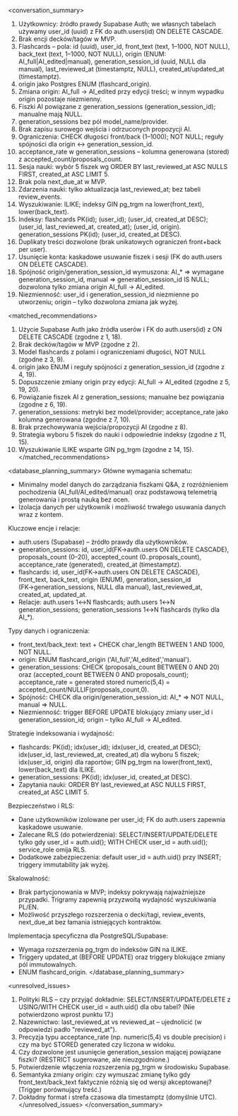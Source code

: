 <conversation_summary>
<decisions>
1. Użytkownicy: źródło prawdy Supabase Auth; we własnych tabelach używamy user_id (uuid) z FK do auth.users(id) ON DELETE CASCADE.
2. Brak encji decków/tagów w MVP.
3. Flashcards – pola: id (uuid), user_id, front_text (text, 1–1000, NOT NULL), back_text (text, 1–1000, NOT NULL), origin (ENUM: AI_full|AI_edited|manual), generation_session_id (uuid, NULL dla manual), last_reviewed_at (timestamptz, NULL), created_at/updated_at (timestamptz).
4. origin jako Postgres ENUM (flashcard_origin).
5. Zmiana origin: AI_full → AI_edited przy edycji treści; w innym wypadku origin pozostaje niezmienny.
6. Fiszki AI powiązane z generation_sessions (generation_session_id); manualne mają NULL.
7. generation_sessions bez pól model_name/provider.
8. Brak zapisu surowego wejścia i odrzuconych propozycji AI.
9. Ograniczenia: CHECK długości front/back (1–1000); NOT NULL; reguły spójności dla origin ↔ generation_session_id.
10. acceptance_rate w generation_sessions – kolumna generowana (stored) z accepted_count/proposals_count.
11. Sesja nauki: wybór 5 fiszek wg ORDER BY last_reviewed_at ASC NULLS FIRST, created_at ASC LIMIT 5.
12. Brak pola next_due_at w MVP.
13. Zdarzenia nauki: tylko aktualizacja last_reviewed_at; bez tabeli review_events.
14. Wyszukiwanie: ILIKE; indeksy GIN pg_trgm na lower(front_text), lower(back_text).
15. Indeksy: flashcards PK(id); (user_id); (user_id, created_at DESC); (user_id, last_reviewed_at, created_at); (user_id, origin). generation_sessions PK(id); (user_id, created_at DESC).
16. Duplikaty treści dozwolone (brak unikatowych ograniczeń front+back per user).
18. Usunięcie konta: kaskadowe usuwanie fiszek i sesji (FK do auth.users ON DELETE CASCADE).
19. Spójność origin/generation_session_id wymuszona: AI_* ⇒ wymagane generation_session_id, manual ⇒ generation_session_id IS NULL; dozwolona tylko zmiana origin AI_full → AI_edited.
20. Niezmienność: user_id i generation_session_id niezmienne po utworzeniu; origin – tylko dozwolona zmiana jak wyżej.
</decisions>

<matched_recommendations>
1. Użycie Supabase Auth jako źródła userów i FK do auth.users(id) z ON DELETE CASCADE (zgodne z 1, 18).
2. Brak decków/tagów w MVP (zgodne z 2).
3. Model flashcards z polami i ograniczeniami długości, NOT NULL (zgodne z 3, 9).
4. origin jako ENUM i reguły spójności z generation_session_id (zgodne z 4, 19).
5. Dopuszczenie zmiany origin przy edycji: AI_full → AI_edited (zgodne z 5, 19, 20).
6. Powiązanie fiszek AI z generation_sessions; manualne bez powiązania (zgodne z 6, 19).
7. generation_sessions: metryki bez model/provider; acceptance_rate jako kolumna generowana (zgodne z 7, 10).
8. Brak przechowywania wejścia/propozycji AI (zgodne z 8).
9. Strategia wyboru 5 fiszek do nauki i odpowiednie indeksy (zgodne z 11, 15).
10. Wyszukiwanie ILIKE wsparte GIN pg_trgm (zgodne z 14, 15).
</matched_recommendations>

<database_planning_summary>
Główne wymagania schematu:
- Minimalny model danych do zarządzania fiszkami Q&A, z rozróżnieniem pochodzenia (AI_full/AI_edited/manual) oraz podstawową telemetrią generowania i prostą nauką bez ocen.
- Izolacja danych per użytkownik i możliwość trwałego usuwania danych wraz z kontem.

Kluczowe encje i relacje:
- auth.users (Supabase) – źródło prawdy dla użytkowników.
- generation_sessions: id, user_id(FK→auth.users ON DELETE CASCADE), proposals_count (0–20), accepted_count (0..proposals_count), acceptance_rate (generated), created_at (timestamptz).
- flashcards: id, user_id(FK→auth.users ON DELETE CASCADE), front_text, back_text, origin (ENUM), generation_session_id (FK→generation_sessions, NULL dla manual), last_reviewed_at, created_at, updated_at.
- Relacje: auth.users 1↔N flashcards; auth.users 1↔N generation_sessions; generation_sessions 1↔N flashcards (tylko dla AI_*).

Typy danych i ograniczenia:
- front_text/back_text: text + CHECK char_length BETWEEN 1 AND 1000, NOT NULL.
- origin: ENUM flashcard_origin ('AI_full','AI_edited','manual').
- generation_sessions: CHECK (proposals_count BETWEEN 0 AND 20) oraz (accepted_count BETWEEN 0 AND proposals_count); acceptance_rate = generated stored numeric(5,4) = accepted_count/NULLIF(proposals_count,0).
- Spójność: CHECK dla origin/generation_session_id: AI_* ⇒ NOT NULL, manual ⇒ NULL.
- Niezmienność: trigger BEFORE UPDATE blokujący zmiany user_id i generation_session_id; origin – tylko AI_full → AI_edited.

Strategie indeksowania i wydajność:
- flashcards: PK(id); idx(user_id); idx(user_id, created_at DESC); idx(user_id, last_reviewed_at, created_at) dla wyboru 5 fiszek; idx(user_id, origin) dla raportów; GIN pg_trgm na lower(front_text), lower(back_text) dla ILIKE.
- generation_sessions: PK(id); idx(user_id, created_at DESC).
- Zapytania nauki: ORDER BY last_reviewed_at ASC NULLS FIRST, created_at ASC LIMIT 5.

Bezpieczeństwo i RLS:
- Dane użytkowników izolowane per user_id; FK do auth.users zapewnia kaskadowe usuwanie.
- Zalecane RLS (do potwierdzenia): SELECT/INSERT/UPDATE/DELETE tylko gdy user_id = auth.uid(); WITH CHECK user_id = auth.uid(); service_role omija RLS.
- Dodatkowe zabezpieczenia: default user_id = auth.uid() przy INSERT; triggery immutability jak wyżej.

Skalowalność:
- Brak partycjonowania w MVP; indeksy pokrywają najważniejsze przypadki. Trigramy zapewnią przyzwoitą wydajność wyszukiwania PL/EN.
- Możliwość przyszłego rozszerzenia o decki/tagi, review_events, next_due_at bez łamania istniejących kontraktów.

Implementacja specyficzna dla PostgreSQL/Supabase:
- Wymaga rozszerzenia pg_trgm do indeksów GIN na ILIKE.
- Triggery updated_at (BEFORE UPDATE) oraz triggery blokujące zmiany pól immutowalnych.
- ENUM flashcard_origin.
</database_planning_summary>

<unresolved_issues>
1. Polityki RLS – czy przyjąć dokładnie: SELECT/INSERT/UPDATE/DELETE z USING/WITH CHECK user_id = auth.uid() dla obu tabel? (Nie potwierdzono wprost punktu 17.)
2. Nazewnictwo: last_reviewed_at vs reviewed_at – ujednolicić (w odpowiedzi padło "reviewed_at").
3. Precyzja typu acceptance_rate (np. numeric(5,4) vs double precision) i czy ma być STORED generated czy liczona w widoku.
4. Czy dozwolone jest usunięcie generation_session mającej powiązane fiszki? (RESTRICT sugerowane, ale nieuzgodnione.)
5. Potwierdzenie włączenia rozszerzenia pg_trgm w środowisku Supabase.
6. Semantyka zmiany origin: czy wymuszać zmianę tylko gdy front_text/back_text faktycznie różnią się od wersji akceptowanej? (Trigger porównujący treść.)
7. Dokładny format i strefa czasowa dla timestamptz (domyślnie UTC).
</unresolved_issues>
</conversation_summary>

